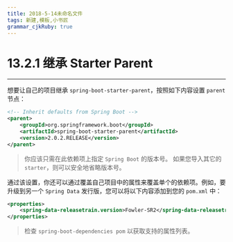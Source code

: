 ```yaml
---
title: 2018-5-14未命名文件 
tags: 新建,模板,小书匠
grammar_cjkRuby: true
---
```


# 13.2.1 继承 Starter Parent
---

想要让自己的项目继承 `spring-boot-starter-parent`，按照如下内容设置 `parent` 节点：

``` xml
<!-- Inherit defaults from Spring Boot -->
<parent>
	<groupId>org.springframework.boot</groupId>
	<artifactId>spring-boot-starter-parent</artifactId>
	<version>2.0.2.RELEASE</version>
</parent>
```

> 你应该只需在此依赖项上指定 `Spring Boot` 的版本号。
如果您导入其它的 `starter`，则可以安全地省略版本号。

通过该设置，你还可以通过覆盖自己项目中的属性来覆盖单个的依赖项。例如，要升级到另一个 `Spring Data` 发行版，您可以将以下内容添加到您的 `pom.xml` 中：

``` xml
<properties>
	<spring-data-releasetrain.version>Fowler-SR2</spring-data-releasetrain.version>
</properties>
```

> 检查 `spring-boot-dependencies pom` 以获取支持的属性列表。
